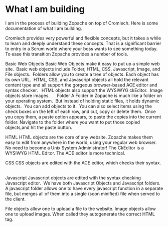 What I am building
===================

I am in the process of building Zopache on top of Cromlech.  Here
is some documentation of what I am building. 

Cromlech provides very powerful and flexible concepts, but it takes a while to learn and deeply understand these concepts.  That is a significant barrier to entry in a Scrum world where your boss wants to see something today.  To ease this transition Zopache provides a number of tools.

Basic Web Objects
Basic Web Objects make it easy to put up a simple web site.  Basic web objects include Folder, HTML, CSS, Javascript, Image, and File objects.  Folders allow you to create a tree of objects. Each object has its own URL.  HTML, CSS, and Javascript objects all hold the relevant content type and all support the gorgeous browser-based ACE editor and syntax checker.   HTML objects also support the WYSIWYG ckEditor.  Image objects store images.   
 
Folder
A Folder in Zopache is much like a folder on your operating system.  But instead of holding static files, it holds dynamic objects.  You can add objects to it.  You can also select items using the check boxes on the left of each row, and cut, copy or delete them.  Once you copy them, a paste option appears, to paste the copies into the current folder. Navigate to the folder where you want to put those copied objects,and hit the paste button.  


HTML
HTML objects are the core of any website. Zopache makes them easy to edit from anywhere in the world, using your regular web browser. No need to become a Unix System Administrator!  The CkEditor is a WYSIWYG HTML Editor.  The ACE editor is more technical.


CSS
CSS objects are edited with the ACE editor, which checks their syntax.  

Javascript
Javascript objects are edited with the syntax checking Javascript editor.  We have both Javascript Objects and Javascript folders.  A javascript folder allows one to have every javascript function in a separate file, but merges all of them into a single (soon minified) file when served to the client.

File objects allow one to upload a file to the website.
Image objects allow one to upload images.  When called they autogenerate the correct HTML tag.
